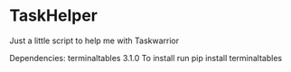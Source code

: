 # TaskHelper
Just a little script to help me with Taskwarrior

Dependencies: terminaltables 3.1.0
To install run pip install terminaltables
